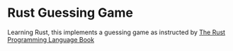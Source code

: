 # Rust Guessing Game

Learning Rust, this implements a guessing game as instructed by [The Rust Programming Language Book](https://doc.rust-lang.org/stable/book/)